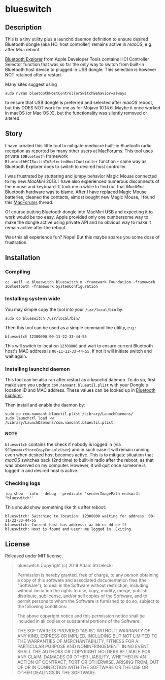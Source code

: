 blueswitch
==========

## Description

This is a tiny utility plus a launchd daemon definition to ensure desired Bluetooth dongle (aka HCI host controller) remains active in *macOS*, e.g. after *Mac* reboot.

[bluetooth]: https://developer.apple.com/bluetooth/

[Bluetooth Explorer][bluetooth] from Apple Developer Tools contains HCI Controller Selector function that was so far the only way to switch from built-in Bluetooth host device to plugged in USB dongle. This selection is however NOT retained after a restart.

Many sites suggest using

    sudo nvram bluetoothHostControllerSwitchBehavior=always

to ensure that USB dongle is preferred and selected after *macOS* reboot, but this DOES NOT work for me as for Mojave 10.14.6. Maybe it once worked in macOS (or Mac OS X), but the functionality was silently removed or altered.

## Story

[macforums]: https://forums.macrumors.com/threads/mac-mini-2018-bluetooth-issues.2157086/

I have created this little tool to mitigate mediocre built-in Bluetooth radio reception as reported by many other users at [MacForums][macforums]. This tool uses private `IOBluetooth` framework `BluetoothHCISwitchToSelectedHostController` function - same way as Bluetooth Explorer does to switch to desired host controller.

I was frustrated by stuttering and jumpy behavior Magic Mouse connected to my new *MacMini* 2018. I have also experienced numerous disconnects of the mouse and keyboard. It took me a while to find out that *MacMini* Bluetooth hardware was to blame. After I have replaced Magic Mouse batteries, cleaned the contacts, almost bought new Magic Mouse, I found this [MacForums][macforums] thread.

Of course putting Bluetooth dongle into MacMini USB and expecting it to work would be too easy. Apple provided only one cumbersome way to make the dongle active using private API and no obvious way to make it remain active after the reboot.

Was this all experience fun? Nope! But this maybe spares you some dose of frustration.

## Installation

### Compiling

    cc -Wall -o blueswitch blueswitch.m -framework Foundation -framework IOBluetooth -framework SystemConfiguration

### Installing system wide

You may simple copy the tool into your `/usr/local/bin` by:

    sudo cp blueswitch /usr/local/bin/

Then this tool can be used as a simple command line utility, e.g.:

    blueswitch 12300000 00-11-22-33-44-55

This will switch to location `12300000` and wait to ensure current Bluetooth host's MAC address is `00-11-22-33-44-55`. If not it will initiate switch and wait again.

### Installing launchd daemon

This tool can be also ran after restart as a *launchd* daemon. To do so, first make sure you update `com.nanoant.blueutil.plist` with your Dongle's location ID and MAC address. These values can be looked up in [Bluetooth Explorer][bluetooth].

Then install and enable the daemon by:

    sudo cp com.nanoant.blueutil.plist /Library/LaunchDaemons/
    sudo launchctl load -w /Library/LaunchDaemons/com.nanoant.blueutil.plist

#### NOTE

`blueswitch` contains the check if nobody is logged in (via `SCDynamicStoreCopyConsoleUser`) and in such case it will remain running even when desired host becomes active. This is to mitigate situation that *macOS* switches back (2nd time) to built-in radio after the reboot, as that was observed on my computer. However, it will quit once someone is logged in and desired host is active.

### Checking logs

    log show --info --debug --predicate 'senderImagePath endswith "blueswitch"'

This should show something like this after reboot:
~~~
blueswitch: Switching to location: 12300000 waiting for address: 00-11-22-33-44-55
blueswitch: Current host has address: aa-bb-cc-dd-ee-ff
blueswitch: Host is found and user: me logged in. Exiting.
~~~

## License

Released under MIT license.

>
> blueswitch Copyright (c) 2019 Adam Strzelecki
>
> Permission is hereby granted, free of charge, to any person obtaining a copy
> of this software and associated documentation files (the "Software"), to deal
> in the Software without restriction, including without limitation the rights
> to use, copy, modify, merge, publish, distribute, sublicense, and/or sell
> copies of the Software, and to permit persons to whom the Software is
> furnished to do so, subject to the following conditions:
>
> The above copyright notice and this permission notice shall be included in all
> copies or substantial portions of the Software.
>
> THE SOFTWARE IS PROVIDED "AS IS", WITHOUT WARRANTY OF ANY KIND, EXPRESS OR
> IMPLIED, INCLUDING BUT NOT LIMITED TO THE WARRANTIES OF MERCHANTABILITY,
> FITNESS FOR A PARTICULAR PURPOSE AND NONINFRINGEMENT. IN NO EVENT SHALL THE
> AUTHORS OR COPYRIGHT HOLDERS BE LIABLE FOR ANY CLAIM, DAMAGES OR OTHER
> LIABILITY, WHETHER IN AN ACTION OF CONTRACT, TORT OR OTHERWISE, ARISING FROM,
> OUT OF OR IN CONNECTION WITH THE SOFTWARE OR THE USE OR OTHER DEALINGS IN THE
> SOFTWARE.
